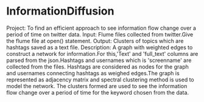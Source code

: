 # InformationDiffusion
Project: To find an efficient approach to see information flow change over a period of time on twitter data.
Input: Flume files collected from twitter.Give the flume file at open() statement.
Output: Clusters of topics which are hashtags saved as a text file.
Description: A graph with weighted edges to construct a network for information.For this,'Text' and 'full_text'
             columns are parsed from the json.Hashtags and usernames which is 'screenname' are collected from
             the files. Hashtags are considered as nodes for the graph and usernames connecting hashtags as
             weighed edges.The graph is represented as adjacency matrix and spectral clustering method is used
             to model the network. The clusters formed are used to see the information flow change over a period
             of time for the keyword chosen from the data.
